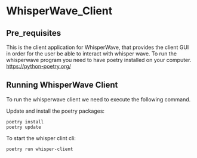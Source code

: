 # WhisperWave_Client

## Pre_requisites
This is the client application for WhisperWave, that provides the client GUI in order for the user be able to interact with whisper wave.
To run the whisperwave program you need to have poetry installed on your computer. 
https://python-poetry.org/

## Running WhisperWave Client
To run the whisperwave client we need to execute the following command.

Update and install the poetry packages:
```
poetry install
poetry update
```

To start the whisper clint cli:
```
poetry run whisper-client
```

